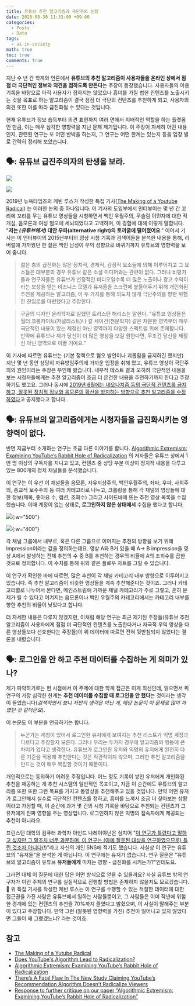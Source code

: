 ```yaml
---
title: 유튜브 추천 알고리즘과 극단주의 논쟁
date: 2020-08-30 11:33:00 +09:00
categories:
  - Posts
  - Data
tags:
  - ai-in-society
math: true
toc: true
comments: true
---
```


지난 수 년 간 학계와 언론에서 **유튜브의 추천 알고리즘이 사용자들을 온라인 상에서 점점 더 극단적인 정보와 의견을 접하도록 만든다**는 주장이 등장했습니다. 사용자들의 이용 기록을 바탕으로 아직 사용자가 접하지는 않았으나 흥미를 가질 법한 컨텐츠를 노출시키는 것을 목표로 하는 알고리즘이 결국 점점 더 극단의 컨텐츠를 추천하게 되고, 사용자의 의견 또한 이를 따라 급진화될 수 있다는 것입니다. 

현재 유튜브가 정보 습득부터 의견 표현까지 여러 면에서 지배적인 역할을 하는 플랫폼인 만큼, 이는 매우 심각한 영향력을 지닌 문제 제기입니다. 이 주장이 자세히 어떤 내용인지, 관련된 연구는 또 어떤 반박을 하는지, 그 연구는 어떤 한계는 있는지 등을 입장 별로 간략히 정리해 보았습니다.

## 🗣: 유튜브 급진주의자의 탄생을 보라.

![](/assets/img/posts/2020-08-30-youtube-recommendation-and-radicalization_1.png)

![](/assets/img/posts/2020-08-30-youtube-recommendation-and-radicalization_2.png)

2019년 뉴욕타임즈의 케빈 루스가 작성한 특집 기사([The Making of a Youtube Radical](https://www.nytimes.com/interactive/2019/06/08/technology/youtube-radical.html)) 는 이러한 논의 중 하나입니다. 이 기사의 도입부에서 인터뷰이는 몇 년 간 꼬리에 꼬리를 무는 유튜브 영상들을 시청하면서 백인 우월주의, 무슬림 이민자에 대한 적개심, 음모론과 여성 혐오에 세뇌되었다고 고백하며, 이 경험에 대해 이렇게 말합니다. "**저는 *(유튜브에서)* 대안 우파(alternative right)의 토끼굴에 떨어졌어요**." 이어서 기사는 이 인터뷰이의 2015년부터의 영상 시청 기록과 검색어들을 분석한 내용을 통해, 리버럴에 가까웠던 한 젊은 백인 남성이 우익 성향으로 바뀌기까지 유튜브의 영향력을 보여 줍니다.

> 젊은 층의 급진화는 많은 정치적, 경제적, 감정적 요소들에 의해 이루어지고 그 요소들은 대부분의 경우 유튜브 같은 소셜 미디어와는 관련이 없다. 그러나 비평가들과 연구자들은 유튜브가 선정적인 비디오일수록 더 많은 노출이나 광고 수익이라는 보상을 얻는 비즈니스 모델과 유저들을 스크린에 붙들어두기 위해 개인화된 추천을 제공하는 알고리즘, 이 두 가지를 통해 의도치 않게 극단주의를 향한 위험한 진입로를 마련했다고 주장한다.
> 

> 구글의 디자인 윤리학자로 일했던 트리스탄 해리스는 말한다. "유튜브 영상들은 월터 크롱카이트(저널리스트)나 칼 세이건(천문학자) 같은 차분한 영역부터 매우 극단적인 내용이 있는 제정신 아닌 영역까지 다양한 스펙트럼 위에 존재합니다. 만약에 유튜브나 제가 당신이 더 많은 영상을 보길 원한다면, 무조건 당신을 제정신 아닌 영역으로 이끌 거예요."
> 

이 기사에 따르면 유튜브는 (기본 정책으로 혐오 발언이나 괴롭힘을 금지하긴 했지만) 지난 몇 년 동안 상당히 자유방임주의에 가까운 입장을 취해 왔고, 유튜브 영상이 극단주의의 원인이라는 주장은 부인해 왔습니다. 내부적 테스트 결과 오히려 극단적인 내용을 보는 시청자들에게는 추천 알고리즘이 조금 더 온건한 내용을 추천하기까지 한다고 주장하기도 했고요. 그러나 동시에 [2019년 6월에는 네오나치즘 등의 극단적 컨텐츠를 금지하고, 잘못된 정치적 정보와 음모론의 확산을 방지하는 방향으로 추천 알고리즘을 수정하였다](https://blog.youtube/news-and-events/our-ongoing-work-to-tackle-hate)고 공지했다고 합니다.


## 🗣: 유튜브의 알고리즘에게는 시청자들을 급진화시키는 영향력이 없다.

반면 지금부터 소개하는 연구는 조금 다른 이야기를 합니다. [Algorithmic Extremism: Examining YouTube’s Rabbit Hole of Radicalization](https://arxiv.org/abs/1912.11211) 의 저자들은 유튜브 상에서 1만 명 이상의 구독자를 지니고 있고, 컨텐츠 중 상당 부분 이상이 정치적 내용을 다루고 있는 800개의 정치 채널들을 분석했습니다.

이 연구는 이 우선 이 채널들을 음모론, 자유지상주의, 백인우월주의, 좌파, 우파, 사회주의, 종교적 보수주의 등 여러 카테고리로 나누고, 크롤링을 통해 각 채널의 영상들에 대한 정보(제목, 좋아요 수, 캡션, 조회수) 그리고 사이드바에 뜨는 추천 영상 목록을 수집했습니다. 이때 계정이 없는 상태로, **로그인하지 않은 상태에서** 수집을 했다고 합니다.

![](/assets/img/posts/2020-08-30-youtube-recommendation-and-radicalization_3.png){:w="500"}

![](/assets/img/posts/2020-08-30-youtube-recommendation-and-radicalization_4.png){:w="400"}

각 채널 그룹에서 내부로, 혹은 다른 그룹으로 이어지는 추천의 방향을 보기 위해 Impression이라는 값을 정의하는데요. 영상 A와 B가 있을 때 A→ B impression을 영상 A에서 발생하는 전체 추천의 수 중 B를 추천하는 경우의 비율에 A의 조회수를 곱한 것으로 정의합니다. 이 수치를 통해 위와 같은 플로우 차트를 그릴 수 있습니다. 

이 연구가 확인한 바에 따르면, 많은 추천이 각 채널 카테고리 내부 방향으로 이루어지고 있습니다. 즉 추천 알고리즘이 비슷한 영상들을 계속 추천해준다는 것이죠. 그러나 카테고리별로 나누어서 본다면, 메인스트림에 가까운 채널 카테고리가 주로 그렇고, 흔히 문제가 될 수 있다고 여겨지는 음모론이나 백인 우월주의 카테고리에서는 카테고리 내부를 향한 추천의 비율이 낮았다고 합니다.

더 자세한 내용은 다루지 않겠지만, 이처럼 해당 연구는 최근 제기된 주장들(유튜브 추천 알고리즘이 사용자에게 점점 더 극단적인 컨텐츠를 노출한다거나 자극적 우익 영상을 다른 영상들보다 선호한다는 주장들)이 위 데이터에 따르면 전혀 뒷받침되지 않았다는 결론을 내렸습니다.

## 🗣: 로그인을 안 하고 추천 데이터를 수집하는 게 의미가 있나?

제가 파악하기로는 현 시점에서 이 주제에 대한 학계 접근은 이게 최신인데, 읽으면서 위 연구의 가장 심각한 한계는 **추천 데이터를 수집할 때 로그인을 안 했다**는 것이라는 생각이 들었습니다(*검색하면서 보니 저만의 생각은 아닌 게, 해당 논문이 이 문제로 많이 까였던 것 같더군요*).

이 논문도 이 부분을 언급하기는 합니다.

> 누군가는 계정이 있어서 로그인한 유저에게 보여지는 추천 리스트가 익명 계정과 다르다고 주장할지 모른다. 그러나 우리는 두가지 경우에 알고리즘의 행동에 큰 차이가 없다고 생각한다. 유튜브가 로그인한 유저와 익명의 유저에게 완전히 다른 기준을 적용해 추천한다는 것은 직관적이지 않으며, 그러한 추천 알고리즘을 만드는 것이 매우 복잡할 것이기 때문이다.
> 

개인적으로는 동의하기 어려운 주장입니다. 어느 정도 기록이 쌓인 유저에게 개인화된 추천을 제공하는 게 추천 시스템의 일반적인 목표이고, 지금 이 순간에도 유튜브의 알고리즘 또한 또한 그런 목표를 가지고 동영상을 추천해주고 있을 것입니다. 만약 어떤 유저가 로그인해서 실수로 극단적인 컨텐츠를 접하고, 흥미를 느껴서 조금 더 찾아보는 상황이라고 가정할 때, 이 순간에 과거 몇 건의 시청 기록을 바탕으로 추천되는 컨텐츠가 그 유저에게 진짜 영향을 주는 영상입니다. 로그인하지 않은 익명의 접속자에게 제공되는 추천이 아니라요. 

프린스턴 대학의 컴퓨터 과학자 아빈드 나레이야난은 심지어 "[이 연구가 틀렸다고 말하고 싶지만 그 말조차 너무 과분하며, 이 연구는 (아예 잘못된 대상을 연구하였으므로) 틀린 것조차 아니다](https://twitter.com/random_walker/status/1211262124724510721)(!)"라고 자신의 개인 SNS에 적기도 했습니다. 사실상 이 연구는 유튜브의 "유저들"을 분석한 게 아닙니다. 이 연구에는 유저가 없습니다.  연구 질문은 "유튜브의 알고리즘이 유튜브 **유저들에게** 미치는 영향 - 급진화를 시키는가?"인데도요.

그러면 대체 이 질문에 대한 답은 어떤 방식으로 얻을 수 있을까요? 사실 유튜브 밖의 연구자가 이런 주제의 연구를 실질적으로 진행할 방법은 존재하지 않을지도 모르겠습니다. 🤔 위 특집 기사를 작성한 케빈 루스는 이 연구를 수행할 수 있는 적절한 데이터에 대한 접근권을 가진 사람은 유튜브에서 일하는 사람들뿐이고, 그 사람들은 이미 작년에 위험한 경계에 있는 컨텐츠의 추천을 70%까지 줄였다고 밝혔으며, 이 사실이 말해주는 부분이 있다고 주장합니다. 만약 그런 (잘못된 영향력을 가진) 추천이 일어나고 있지 않았다면 그들이 왜 그랬겠느냐? 라는 것이죠. 

## 참고

- [The Making of a Yutube Radical](https://www.nytimes.com/interactive/2019/06/08/technology/youtube-radical.html)
- [Does YouTube's Algorithm Lead to Radicalization?](https://www.pcmag.com/news/does-youtubes-algorithm-lead-to-radicalization)
- [Algorithmic Extremism: Examining YouTube’s Rabbit Hole of Radicalization](https://arxiv.org/abs/1912.11211)
- [There’s A Fatal Flaw In The New Study Claiming YouTube’s Recommendation Algorithm Doesn’t Radicalize Viewers](https://www.tubefilter.com/2019/12/30/youtube-radicalization-study-extremist-content-wormhole-rabbit-hole/)
- [Response to further critique on our paper “Algorithmic Extremism: Examining YouTube’s Rabbit Hole of Radicalization”](https://medium.com/@anna.zaitsev/response-to-further-critique-on-our-paper-algorithmic-extremism-examining-youtubes-rabbit-hole-af3226896203)